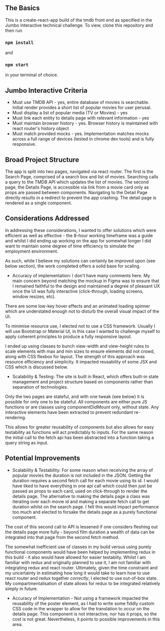 ## The Basics

This is a create-react-app build of the tmdb front end as specified in the Jumbo Interactive technical challenge. To view, clone this repository and then run

### `npm install`

and

### `npm start`

in your terminal of choice.

## Jumbo Interactive Criteria

* Must use TMDB API - yes, entire database of movies is searchable. Initial render provides a short list of popular movies for user perusal.
* Must display a list of popular media (TV or Movies) - yes
* Must link each entity to details page with relevant information - yes
* Must maintain browser history - yes. Browser history is maintained with react router's history object
* Must match provided mocks - yes. Implementation matches mocks across a full range of devices (tested in chrome dev tools) and is fully responsive.

## Broad Project Structure

The app is split into two pages, navigated via react router. The first is the Search Page, comprised of a search box and list of movies. Searching calls a query to the TMDB API which updates the list of movies. The second page, the Details Page, is accessible via link from a movie card only as props are passed between components. Navigating to the Detail Page directly results in a redirect to prevent the app crashing. The detail page is rendered as a single component.

## Considerations Addressed

In addressing these considerations, I wanted to offer solutions which were efficient as well as effective - the 8-hour working timeframe was a guide and whilst I did ending up working on the app for somewhat longer I did want to maintain some degree of time efficiency to simulate the employment environment.

As such, while I believe my solutions can certainly be improved upon (see below section), the work completed offers a solid base for scaling.

* Accuracy of implementation: I don't have many comments here. My main concern beyond matching the mockup in Figma was to ensure that I remained faithful to the design and maintained a degree of pleasant UX once the UI was fully interactive (click-through, loading screens, window resizes, etc). 

There are some low-key hover effects and an animated loading spinner which are understated enough not to disturb the overall visual impact of the UI.

To minimise resource use, I elected not to use a CSS framework. Usually I will use Bootstrap or Material UI, in this case I wanted to challenge myself to apply coherent principles to produce a fully responsive layout. 

I ended up using classes to bunch view-width and view-height rules to scale elements with max and min sizes to ensure elements did not crowd, along with CSS flexbox for layout. The strength of this approach was resource efficiency and simplicity. It impacted reusability of some JSX and CSS which is discussed below.

* Scalability & Testing: The site is built in React, which offers built-in state management and project structure based on components rather than separation of technologies. 

Only the two pages are stateful, and with one tweak (see below) it is possible for only one to be stateful. All components are either pure JS functions or are classes using componentDidMount only, without state. Any interactive elements have been extracted to prevent redundant re-rendering. 

This allows for greater reusability of components but also allows for easy testability as functions will act predictably to inputs. For the same reason the initial call to the fetch api has been abstracted into a function taking a query string as input.

## Potential Improvements

- Scalability & Testability: For some reason when receiving the array of popular movies the duration is not included in the JSON. Getting the duration requires a second fetch call for each movie using its id. I would have liked to have everything in one api call which could then just be passed as props to each card, used on click-through to render the details page. The alternative to making the details page a class was iterating over each movie id and making a separate fetch call to get duration whilst on the search page. I felt this would impact performance too much and elected to forsake the details page as a purely functional component.

The cost of this second call to API is lessened if one considers fleshing out the details page more fully - beyond film duration a wealth of data can be integrated into that page from the second fetch method.

The somewhat inefficient use of classes in my build versus using purely functional components would have been helped by implementing redux in this build - it also would have allowed for easier testabiliy. Whilst I am familiar with redux and originally planned to use it, I am not familiar with integrating redux and react router. Ultimately, given the time constraint and my uncertainty in estimating how long it would take to learn how to use react router and redux together *correctly*, I elected to use out-of-box state. My compartmentalisation of state allows for redux to be integrated relatively simply in future.

- Accuracy of Implementation - Not using a framework impacted the reusability of the poster element, as I had to write some fiddly custom CSS code in the wrapper to allow for the translation to occur on the details page. This component is not interactive, nor has it props, so the cost is not great. Nevertheless, it points to possible improvements in this area.